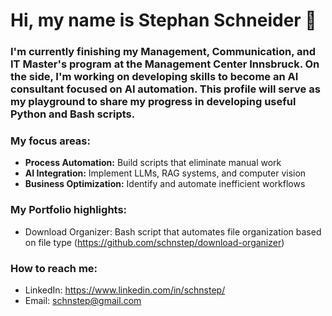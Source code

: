 # Hi, my name is Stephan Schneider 👋
### I'm currently finishing my Management, Communication, and IT Master's program at the Management Center Innsbruck. On the side, I'm working on developing skills to become an AI consultant focused on AI automation. This profile will serve as my playground to share my progress in developing useful Python and Bash scripts.

### My focus areas:
- **Process Automation:** Build scripts that eliminate manual work
- **AI Integration:** Implement LLMs, RAG systems, and computer vision
- **Business Optimization:** Identify and automate inefficient workflows

### My Portfolio highlights:
- Download Organizer: Bash script that automates file organization based on file type (https://github.com/schnstep/download-organizer)

### How to reach me:
- LinkedIn: https://www.linkedin.com/in/schnstep/
- Email: schnstep@gmail.com
